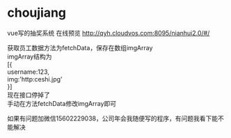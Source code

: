 # choujiang
vue写的抽奖系统
在线预览  http://qyh.cloudvos.com:8095/nianhui2.0/#/

获取员工数据方法为fetchData，保存在数组imgArray<br>
imgArray结构为<br>
[{<br>
    username:123,<br>
    img:'http:ceshi.jpg'<br>
  }]<br>
现在接口停掉了<br>
手动在方法fetchData修改imgArray即可<br>

如果有问题加微信15602229038，公司年会我随便写的程序，有问题我看下能不能解决
